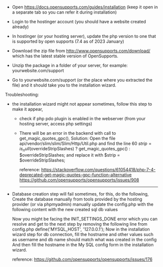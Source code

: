 - Open https://docs.opensupports.com/guides/installation
  (keep it open in a separate tab so you can refer it during installation)

- Login to the hostinger account (you should have a website created already)

- In hostinger (or your hosting server),
  update the php version to one that is supported by open supports (7.4 as of 2023 January)

- Download the zip file from
  http://www.opensupports.com/download/ which has the latest stable version of OpenSupports.
- Unzip the package in a folder of your server, for example: yourwebsite.com/support

- Go to yourwebsite.com/support (or the place where you extracted the file) and it
  should take you to the installation wizard.

Troubleshooting:

- the installation wizard might not appear sometimes, follow this step to make it appear,

  - check if php pdo plugin is enabled in the webserver (from your hosting server, access php settings)
  - There will be an error in the backend with call to get_magic_quotes_gpc(),
    Solution:
    Open the file api/vendor/slim/slim/Slim/Http/Util.php
    and find the line 60
    $strip = is_null($overrideStripSlashes) ? get_magic_quotes_gpc() : $overrideStripSlashes;
      and replace it with
      $strip = $overrideStripSlashes;

    reference:
    https://stackoverflow.com/questions/61054418/php-7-4-deprecated-get-magic-quotes-gpc-function-alternative
    https://github.com/opensupports/opensupports/issues/908

    ***

- Database creation step will fail sometimes, for this, do the following,
  Create the database manually from tools provided by the hosting provider (or via phpmyadmin)
  manually update the config.php with the following content with the new created sql db values

   <?php
       define('MYSQL_HOST', '127.0.0.1');
       define('MYSQL_PORT', '3306');
       define('MYSQL_USER', 'user');
       define('MYSQL_PASSWORD', 'user');
       define('MYSQL_DATABASE', 'dbname');
   ?>

  Now you might be facing the INIT_SETTINGS_DONE error which you can resolve and get to the next step by
  removing the following line from config.php
  define('MYSQL_HOST', '127.0.0.1');
  Now in the installation wizard step for db connection, fill the hostname and other values such as username and
  db name should match what was created in the config
  And then fill the hostname in the My SQL config form in the installation wizard.

  reference: https://github.com/opensupports/opensupports/issues/176
